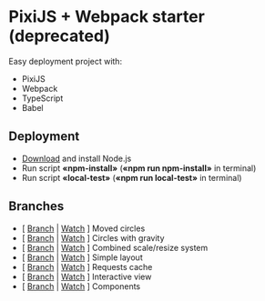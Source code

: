 # PixiJS + Webpack starter (deprecated)
Easy deployment project with:
* PixiJS
* Webpack
* TypeScript
* Babel

## Deployment
* [Download](https://nodejs.org/en/ "nodejs.org") and install Node.js
* Run script **«npm-install»** (**«npm run npm-install»** in terminal)
* Run script **«local-test»** (**«npm run local-test»** in terminal)

## Branches
* [ [Branch](https://github.com/PavelNarzyaev/pixi-starter/tree/test1 "Open branch") | [Watch](https://pavelnarzyaev.github.io/github-pages/pixi-starter-test-1/ "Open demo") ] Moved circles
* [ [Branch](https://github.com/PavelNarzyaev/pixi-starter/tree/test2 "Open branch") | [Watch](https://pavelnarzyaev.github.io/github-pages/pixi-starter-test-2/ "Open demo") ] Circles with gravity
* [ [Branch](https://github.com/PavelNarzyaev/pixi-starter/tree/test3 "Open branch") | [Watch](https://pavelnarzyaev.github.io/github-pages/pixi-starter-test-3/ "Open demo") ] Combined scale/resize system
* [ [Branch](https://github.com/PavelNarzyaev/pixi-starter/tree/test4 "Open branch") | [Watch](https://pavelnarzyaev.github.io/github-pages/pixi-starter-test-4/ "Open demo") ] Simple layout
* [ [Branch](https://github.com/PavelNarzyaev/pixi-starter/tree/test5 "Open branch") | [Watch](https://pavelnarzyaev.github.io/github-pages/pixi-starter-test-5/ "Open demo") ] Requests cache
* [ [Branch](https://github.com/PavelNarzyaev/pixi-starter/tree/test6 "Open branch") | [Watch](https://pavelnarzyaev.github.io/github-pages/pixi-starter-test-6/ "Open demo") ] Interactive view
* [ [Branch](https://github.com/PavelNarzyaev/pixi-starter/tree/test7 "Open branch") | [Watch](https://pavelnarzyaev.github.io/github-pages/pixi-starter-test-7/ "Open demo") ] Components
